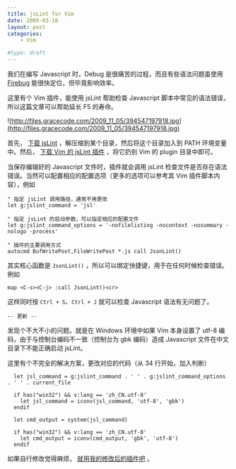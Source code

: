 ```yaml
---
title: jsLint for Vim
date: 2009-03-10
layout: post
categories:
    - Vim

#type: draft
---
```


我们在编写 Javascript 时，Debug 是很痛苦的过程，而且有些语法问题虽使用  [Firebug](http://getfirebug.com)  能很快定位，但毕竟影响效率。

这里有个 Vim 插件，能使用 jsLint 帮助检查 Javascript 脚本中常见的语法错误，所以这篇文章可以帮助延长 F5 的寿命。

![http://files.gracecode.com/2009_11_05/394547197918.jpg](http://files.gracecode.com/2009_11_05/394547197918.jpg)

首先， [下载 jsLint](http://www.javascriptlint.com/download.htm) ，解压缩到某个目录，然后将这个目录加入到 PATH 环境变量中。然后， [下载 Vim 的 jsLint 插件](http://www.vim.org/scripts/script.php?script_id=2578#0.1) ，将它扔到 Vim 的 plugin 目录中即可。

当保存编辑好的 Javascript 文件时，插件就会调用 jsLint 检查文件是否存在语法错误。当然可以配置相应的配置选项（更多的选项可以参考其 Vim 插件脚本内容），例如

```
" 指定 jsLint 调用路径，通常不用更改
let g:jslint_command = 'jsl'
```

```
" 指定 jsLint 的启动参数，可以指定相应的配置文件
let g:jslint_command_options = '-nofilelisting -nocontext -nosummary -nologo -process'
```

```
" 插件的主要调用方式
autocmd BufWritePost,FileWritePost *.js call JsonLint()
```

其实核心函数是 `JsonLint()` ，所以可以绑定快捷键，用于在任何时候检查错误。例如

    map <C-s><C-j> :call JsonLint()<cr>

这样同时按 `Ctrl + S`、`Ctrl + J` 就可以检查 Javascript 语法有无问题了。

`-- 更新 -- `

发现个不大不小的问题。就是在 Windows 环境中如果 Vim 本身设置了 utf-8 编码，由于与控制台编码不一致（控制台为 gbk 编码）造成 Javascript 文件在中文目录下不能正确启动 jsLint。

这里有个不完全的解决方案，更改对应的代码（从 34 行开始，加入判断）

```
  let jsl_command = g:jslint_command . ' ' . g:jslint_command_options . ' ' . current_file

  if has("win32") && v:lang == 'zh_CN.utf-8'
    let jsl_command = iconv(jsl_command, 'utf-8', 'gbk')
  endif

  let cmd_output = system(jsl_command)
  
  if has("win32") && v:lang == 'zh_CN.utf-8'
    let cmd_output = iconv(cmd_output, 'gbk', 'utf-8')
  endif
```

如果自行修改觉得麻烦， [就用我的修改后的插件吧](http://files.gracecode.com/2009_03_10/1236673417.7z) 。
